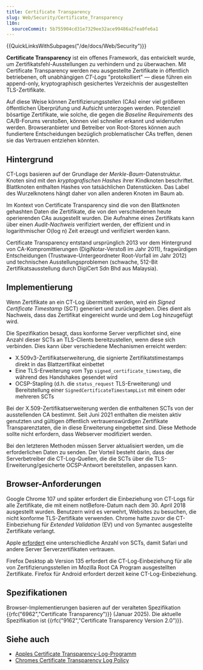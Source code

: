```yaml
---
title: Certificate Transparency
slug: Web/Security/Certificate_Transparency
l10n:
  sourceCommit: 5b755904cd31e7329ee32ace99486a2fea0fe6a1
---
```


{{QuickLinksWithSubpages("/de/docs/Web/Security")}}

**Certificate Transparency** ist ein offenes Framework, das entwickelt wurde, um Zertifikatsfehl-Ausstellungen zu verhindern und zu überwachen. Mit Certificate Transparency werden neu ausgestellte Zertifikate in öffentlich betriebenen, oft unabhängigen _CT-Logs_ "protokolliert" — diese führen ein append-only, kryptographisch gesichertes Verzeichnis der ausgestellten TLS-Zertifikate.

Auf diese Weise können Zertifizierungsstellen (CAs) einer viel größeren öffentlichen Überprüfung und Aufsicht unterzogen werden. Potenziell bösartige Zertifikate, wie solche, die gegen die _Baseline Requirements_ des CA/B-Forums verstoßen, können viel schneller erkannt und widerrufen werden. Browseranbieter und Betreiber von Root-Stores können auch fundiertere Entscheidungen bezüglich problematischer CAs treffen, denen sie das Vertrauen entziehen könnten.

## Hintergrund

CT-Logs basieren auf der Grundlage der _Merkle-Baum_-Datenstruktur. Knoten sind mit den _kryptografischen Hashes_ ihrer Kindknoten beschriftet. Blattknoten enthalten Hashes von tatsächlichen Datenstücken. Das Label des Wurzelknotens hängt daher von allen anderen Knoten im Baum ab.

Im Kontext von Certificate Transparency sind die von den Blattknoten gehashten Daten die Zertifikate, die von den verschiedenen heute operierenden CAs ausgestellt wurden. Die Aufnahme eines Zertifikats kann über einen _Audit-Nachweis_ verifiziert werden, der effizient und in logarithmischer O(log n) Zeit erzeugt und verifiziert werden kann.

Certificate Transparency entstand ursprünglich 2013 vor dem Hintergrund von CA-Kompromittierungen (DigiNotar-Verstoß im Jahr 2011), fragwürdigen Entscheidungen (Trustwave-Untergeordneter Root-Vorfall im Jahr 2012) und technischen Ausstellungsproblemen (schwache, 512-Bit Zertifikatsausstellung durch DigiCert Sdn Bhd aus Malaysia).

## Implementierung

Wenn Zertifikate an ein CT-Log übermittelt werden, wird ein _Signed Certificate Timestamp_ (SCT) generiert und zurückgegeben. Dies dient als Nachweis, dass das Zertifikat eingereicht wurde und dem Log hinzugefügt wird.

Die Spezifikation besagt, dass konforme Server verpflichtet sind, eine Anzahl dieser SCTs an TLS-Clients bereitzustellen, wenn diese sich verbinden. Dies kann über verschiedene Mechanismen erreicht werden:

- X.509v3-Zertifikatserweiterung, die signierte Zertifikatstimestamps direkt in das Blattzertifikat einbettet
- Eine TLS-Erweiterung vom Typ `signed_certificate_timestamp`, die während des Handshakes gesendet wird
- OCSP-Stapling (d.h. die `status_request` TLS-Erweiterung) und Bereitstellung einer `SignedCertificateTimestampList` mit einem oder mehreren SCTs

Bei der X.509-Zertifikatserweiterung werden die enthaltenen SCTs von der ausstellenden CA bestimmt. Seit Juni 2021 enthalten die meisten aktiv genutzten und gültigen öffentlich vertrauenswürdigen Zertifikate Transparenztaten, die in diese Erweiterung eingebettet sind. Diese Methode sollte nicht erfordern, dass Webserver modifiziert werden.

Bei den letzteren Methoden müssen Server aktualisiert werden, um die erforderlichen Daten zu senden. Der Vorteil besteht darin, dass der Serverbetreiber die CT-Log-Quellen, die die SCTs über die TLS-Erweiterung/gesicherte OCSP-Antwort bereitstellen, anpassen kann.

## Browser-Anforderungen

Google Chrome 107 und später erfordert die Einbeziehung von CT-Logs für alle Zertifikate, die mit einem notBefore-Datum nach dem 30. April 2018 ausgestellt wurden. Benutzern wird es verwehrt, Websites zu besuchen, die nicht konforme TLS-Zertifikate verwenden. Chrome hatte zuvor die CT-Einbeziehung für _Extended Validation_ (EV) und von Symantec ausgestellte Zertifikate verlangt.

Apple [erfordert](https://support.apple.com/en-gb/103214) eine unterschiedliche Anzahl von SCTs, damit Safari und andere Server Serverzertifikaten vertrauen.

Firefox Desktop ab Version 135 erfordert die CT-Log-Einbeziehung für alle von Zertifizierungsstellen im Mozilla Root CA Program ausgestellten Zertifikate. Firefox für Android erfordert derzeit keine CT-Log-Einbeziehung.

## Spezifikationen

Browser-Implementierungen basieren auf der veralteten Spezifikation {{rfc("6962","Certificate Transparency")}} (Januar 2025). Die aktuelle Spezifikation ist {{rfc("9162","Certificate Transparency Version 2.0")}}.

## Siehe auch

- [Apples Certificate Transparency-Log-Programm](https://support.apple.com/en-us/103703)
- [Chromes Certificate Transparency Log Policy](https://googlechrome.github.io/CertificateTransparency/log_policy.html)

